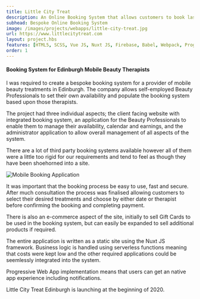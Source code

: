 ```yaml
---
title: Little City Treat
description: An Online Booking System that allows customers to book last minute spa and salon treatments to be delivered to their home, office or hotel.
subhead: Bespoke Online Booking System
image: /images/projects/webapps/little-city-treat.jpg
url: https://www.littlecitytreat.com
layout: project.hbs
features: [HTML5, SCSS, Vue JS, Nuxt JS, Firebase, Babel, Webpack, Progressive Web App]
order: 1
---
```


#### Booking System for Edinburgh Mobile Beauty Therapists

I was required to create a bespoke booking system for a provider of mobile beauty
treatments in Edinburgh. The company allows self-employed Beauty Professionals
to set their own availability and populate the booking system based upon those therapists.

The project had three individual aspects; the client facing website with integrated
booking system, an application for the Beauty Professionals to enable them to
manage their availability, calendar and earnings, and the administrator
application to allow overall management of all aspects of the system.

There are a lot of third party booking systems available however all of them were a
little too rigid for our requirements and tend to feel as though they have been
shoehorned into a site.

![Mobile Booking Application](/images/projects/webapps/booking-mobile.jpg)

It was important that the booking process be easy to use, fast and secure. After
much consultation the process was finalised allowing customers to select their desired
treatments and choose by either date or therapist before confirming the booking and
completing payment.

There is also an e-commerce aspect of the site, initially to sell Gift Cards to be used in the
booking system, but can easily be expanded to sell additional products if required.

The entire application is written as a static site using the Nuxt JS framework. Business
logic is handled using serverless functions meaning that costs were kept low and
the other required applications could be seemlessly integrated into the system.

Progressive Web App implementation means that users can get an native app experience
including notifications.

Little City Treat Edinburgh is launching at the beginning of 2020.
